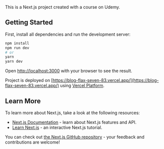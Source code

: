 This is a Next.js project created with a course on Udemy.

## Getting Started

First, install all dependencies and run the development server:

```bash
npm install
npm run dev
# or
yarn
yarn dev
```

Open [http://localhost:3000](http://localhost:3000) with your browser to see the result.

Project is deployed on [https://blog-flax-seven-83.vercel.app/](https://blog-flax-seven-83.vercel.app/) using [Vercel Platform](https://vercel.com/new?utm_medium=default-template&filter=next.js&utm_source=create-next-app&utm_campaign=create-next-app-readme).

## Learn More

To learn more about Next.js, take a look at the following resources:

- [Next.js Documentation](https://nextjs.org/docs) - learn about Next.js features and API.
- [Learn Next.js](https://nextjs.org/learn) - an interactive Next.js tutorial.

You can check out [the Next.js GitHub repository](https://github.com/vercel/next.js/) - your feedback and contributions are welcome!
